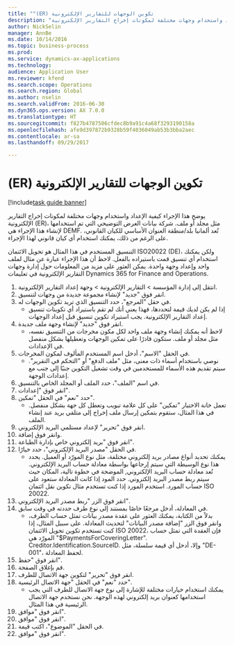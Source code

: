 ```yaml
--- 
title: "تكوين الوجهات ‏‫للتقارير الإلكترونية (ER)"
description: "يوضح هذا الإجراء كيفية الإعداد واستخدام وجهات مختلفة لمكونات إخراج التقارير الإلكترونية (ER)، مثل مجلد أو ملف."
author: NickSelin
manager: AnnBe
ms.date: 10/14/2016
ms.topic: business-process
ms.prod: 
ms.service: dynamics-ax-applications
ms.technology: 
audience: Application User
ms.reviewer: kfend
ms.search.scope: Operations
ms.search.region: Global
ms.author: nselin
ms.search.validFrom: 2016-06-30
ms.dyn365.ops.version: AX 7.0.0
ms.translationtype: HT
ms.sourcegitcommit: f827b4787506cfdec8b9a91c4a68f3293190158a
ms.openlocfilehash: afe9d397872b9328b59f4036049ab53b3bba2aec
ms.contentlocale: ar-sa
ms.lasthandoff: 09/29/2017

---
```

# <a name="configure-destinations-for-electronic-reporting-er"></a>تكوين الوجهات ‏‫للتقارير الإلكترونية (ER)

[!include[task guide banner](../../includes/task-guide-banner.md)]

يوضح هذا الإجراء كيفية الإعداد واستخدام وجهات مختلفة لمكونات إخراج التقارير الإلكترونية (ER)، مثل مجلد أو ملف. شركة بيانات العرض التوضيحي التي تم استخدامها لإنشاء هذا الإجراء هي DEMF. تُعد ألمانيا بلد/منطقة العنوان الأساسي للكيان القانوني، على الرغم من ذلك، يمكنك استخدام أي كيان قانوني لهذا الإجراء. 

التنسيق المستخدم في هذا المثال هو تحويل الائتمان ISO20022 (DE)، ولكن يمكنك استخدام أي تنسيق قمت باستيراده بالفعل. لاحظ أن هذا الإجراء عبارة عن مثال لملف واحد وإعداد وجهة واحدة. يمكن العثور على مزيد من المعلومات حول إدارة وجهات التقارير الإلكترونية في تعليمات Dynamics 365 for Finance and Operations.

1. انتقل إلى إدارة المؤسسة > التقارير الإلكترونية > وجهة إعداد التقارير الإلكترونية‬.
2. انقر فوق "جديد" لإنشاء مجموعة جديدة من وجهات لتنسيق.
3. في حقل "المرجع"، حدد التنسيق الذي تريد تكوين الوجهات له.
    * إذا لم يكن لديك قيمة لتحددها، فهذا يعني أنك لم تقم باستيراد أي تكوينات تنسيق إعداد التقارير الإلكترونية. يجب استيراد تكوين تنسيق قبل إعداد الوجهات.  
4. انقر فوق "جديد" لإنشاء وجهة ملف جديدة.
    * لاحظ أنه يمكنك إنشاء وجهة ملف واحد لكل مكون مخرجات من التنسيق نفسه، مثل مجلد أو ملف. ستكون قادرًا على تمكين الوجهات وتعطيلها بشكل منفصل في الإعدادات.  
5. في الحقل "الاسم"، أدخل اسم المستخدم المألوف لمكون المخرجات.
    * نوصي باستخدام أسماء ذات معنى، مثل "ملف الدفع" أو "التحكم في التقرير". سيتم تقديم هذه الأسماء للمستخدمين في وقت تشغيل التكوين جنبًا إلى جنب مع إعدادات الوجهة.  
6. في اسم "الملف"، حدد الملف أو المجلد الخاص بالتنسيق.
7. انقر فوق "إعدادات".
8. حدد "نعم" في الحقل "تمكين".
    * تعمل خانة الاختيار "تمكين" على كل علامة تبويب وتعطل كل جهة بشكل منفصل. في هذا المثال، ستقوم بتمكين إرسال ملف إخراج إلى متلقي بريد عند إنشاء الملف.  
9. انقر فوق "تحرير" لإعداد مستلمي البريد الإلكتروني.
10. وانقر فوق إضافة.
11. انقر فوق "بريد إلكتروني خاص بإدارة الطباعة‬".
12. في الحقل "مصدر البريد الإلكتروني"، حدد خيارًا.
    * يمكنك تحديد أنواع مصادر بريد إلكتروني مختلفة، مثل نوع المورّد أو العميل. يحدد هذا نوع الوسيطة التي سيتم إرجاعها بواسطة معادلة حساب البريد الإلكتروني. تُعد معادلة حساب البريد الإلكتروني, الموضحة في خطوة تالية، المكان حيث سيتم ربط مصدر البريد إلكتروني. حدد المود إذا كانت المعادلة ستعود على حساب المورد. استخدم المورد إذا كنت تستخدم مثال تكوين نقل ائتمان ISO 20022.  
13. انقر فوق الزر "ربط مصدر البريد الإلكتروني".
14. في المعادلة، أدخل مرجعًا خاصًا بمستند إلى نوع طرف حددته في وقت سابق.
    * بدلاً من الكتابة، يمكنك العثور على عقدة مصدر بيانات تمثل حساب الطرف، وانقر فوق الزر "إضافة مصدر البيانات" لتحديث المعادلة. على سبيل المثال، إذا كنت تستخدم تكوين تحويل الائتمان ISO 20022، فإن العقدة التي تمثل حساب المورّد هي "$PaymentsForCoveringLetter". Creditor.Identification.SourceID. وإلا، أدخل أي قيمة سلسلة، مثل "DE-001"، لحفظ المعادلة.  
15. انقر فوق "حفظ".
16. قم بإغلاق الصفحة.
17. انقر فوق "تحرير" لتكوين جهة الاتصال للطرف.
18. حدد "نعم" في الحقل "جهة الاتصال الرئيسية‬".
    * يمكنك استخدام خيارات مختلفة للإشارة إلى نوع جهة الاتصال للطرف التي يجب استخدامها كعنوان بريد إلكتروني لهذه الوجهة. نحن نستخدم جهة الاتصال الرئيسية في هذا المثال.  
19. انقر فوق "موافق".
20. انقر فوق "موافق".
21. في الحقل "الموضوع"، اكتب قيمة.
22. انقر فوق "موافق".


